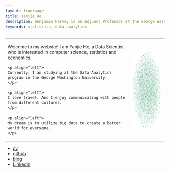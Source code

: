 ```yaml
---
layout: frontpage
title: Yanjie He
description: Benjamin Harvey is an Adjunct Professor at The George Washington University. He teaches a Data Analytis Introduction and Practicum course.
keywords: statistics, data analytics
---
```


<table class="wide">
<tr>
  <td class="left">
    <p align="left">
    Welcome to my website! I am Yanjie He, a Data Scientist who is interested in computer science, statistics and economics.
    </p>
    
    <p align="left">
    Currently, I am studying at the Data Analytics program in the George Washington University.
    </p>
    
    <p align="left">
    I love travel. And I enjoy commnuicating with people from different cultures.
    </p>
    
    <p align="left">
    My dream is to utilize big data to create a better world for everyone.
    </p>
  </td>
  <td class="right">
    <img src="figures/random_graph.png" alt="Random Graph" width="256" height="256" align="right">
  </td>
</tr>
</table>

<div class="navbar">
  <div class="navbar-text">
      <ul class="nav">
          <li><a href="{{ BASE_PATH }}/assets/broman_cv.pdf">cv</a></li>
          <li><a href="https://github.com/yanjiehe">github</a></li>
          <li><a href="http://kbroman.org/blog">blog</a></li>
          <li><a href="https://www.linkedin.com/in/yanjie-he-1305a815a/">LinkedIn</a></li>
      </ul>
  </div>
</div>
